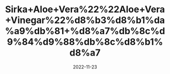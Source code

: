 ---
title: 'Sirka+Aloe+Vera%22%22Aloe+Vera+Vinegar%22%d8%b3%d8%b1%da%a9%db%81+%d8%a7%db%8c%d9%84%d9%88%db%8c%d8%b1%d8%a7'
date: '2022-11-23' 
metatag: '' 
inventory: '0' 
draft: false 
# meta description 
shortDescripton: 'Aloe+Vera+Vinegar+is+useful+in+joint+pain%2c+constipation+and+all+stomach+and+aliments.+Vinegar+is+very+useful+for+skin+allergies%2c+irritation+and+psoriasis.+It+is+also+used+in+various+diseases.%d8%b3%d8%b1%da%a9%db%81+%d8%a7%db%8c%d9%84%d9%88%d9%88%db%8c%d8%b1%d8%a7+%d8%ac%d9%88%da%91%d9%88%da%ba+%da%a9%db%92+%d8%af%d8%b1%d8%af+%d8%8c%d9%82%d8%a8%d8%b6+%d8%a7%d9%88%d8%b1+%d9%be%db%8c%d9%b9+%da%a9%db%8c+%d8%a8%db%8c%d9%85%d8%a7%d8%b1%d9%88%da%ba+%d9%85%db%8c%da%ba+%d9%85%d9%81%db%8c%d8%af+%db%81%db%92+%d8%b3%d8%b1%da%a9%db%81+%d8%a7%db%8c%d9%84%d9%88%d9%88%db%8c%d8%b1%d8%a7++%d8%ac%d9%84%d8%af+%da%a9%db%8c+%d8%a7%d9%84%d8%b1%d8%ac%db%8c+%d8%8c%d8%ac%d9%84%d9%86+%d8%a7%d9%88%d8%b1+%da%86%d9%86%d8%a8%d9%84+%d9%88%d8%ba%db%8c%d8%b1%db%81+%da%a9%db%92+%d9%84%db%92+%d8%a8%db%81%d8%aa+%d9%85%d9%81%db%8c%d8%af+%db%81%db%92'
description: 'Sirka+Vinegar'
longdescription: ''
tags: ''
brand: ''
subCategory: ''
unit: '240 ml-Pk'
sellCount: '0'
featured: True
# product Price
price: '220.0'
# Product Short Description
shortDescription: 'Aloe+Vera+Vinegar+is+useful+in+joint+pain%2c+constipation+and+all+stomach+and+aliments.+Vinegar+is+very+useful+for+skin+allergies%2c+irritation+and+psoriasis.+It+is+also+used+in+various+diseases.%d8%b3%d8%b1%da%a9%db%81+%d8%a7%db%8c%d9%84%d9%88%d9%88%db%8c%d8%b1%d8%a7+%d8%ac%d9%88%da%91%d9%88%da%ba+%da%a9%db%92+%d8%af%d8%b1%d8%af+%d8%8c%d9%82%d8%a8%d8%b6+%d8%a7%d9%88%d8%b1+%d9%be%db%8c%d9%b9+%da%a9%db%8c+%d8%a8%db%8c%d9%85%d8%a7%d8%b1%d9%88%da%ba+%d9%85%db%8c%da%ba+%d9%85%d9%81%db%8c%d8%af+%db%81%db%92+%d8%b3%d8%b1%da%a9%db%81+%d8%a7%db%8c%d9%84%d9%88%d9%88%db%8c%d8%b1%d8%a7++%d8%ac%d9%84%d8%af+%da%a9%db%8c+%d8%a7%d9%84%d8%b1%d8%ac%db%8c+%d8%8c%d8%ac%d9%84%d9%86+%d8%a7%d9%88%d8%b1+%da%86%d9%86%d8%a8%d9%84+%d9%88%d8%ba%db%8c%d8%b1%db%81+%da%a9%db%92+%d9%84%db%92+%d8%a8%db%81%d8%aa+%d9%85%d9%81%db%8c%d8%af+%db%81%db%92'
productID: '9DFBA07B-C14E-ED11-996A-005056B3A416'
type: 'products'
category: 'Sirka+Vinegar' 
thumnailproduct: 'https://eraconnect.blob.core.windows.net/product-images/aminsaddiquidawakhana/7ee38513-1fb6-4ee7-9d6a-6e4a0c330ac1.webp' 
images:
  - image: 'https://eraconnect.blob.core.windows.net/product-images/aminsaddiquidawakhana/7ee38513-1fb6-4ee7-9d6a-6e4a0c330ac1.webp'  
Variants:
---